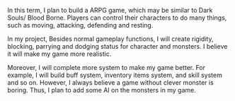 In this term, I plan to build a ARPG game, which may be similar to Dark Souls/ Blood Borne. Players can control their characters to do many things, such as moving, attacking, defending and resting. 

In my project, Besides normal gameplay functions, I will create rigidity, blocking, parrying and dodging status for character and monsters. I believe it will make my game more realistic.

Moreover, I will complete more system to make my game better. For example, I will build buff system, inventory items system, and skill system and so on. However, I always believe a game without clever monster is boring. Thus, I plan to add some AI on the monsters in my game.
